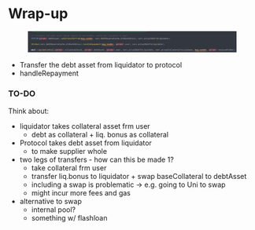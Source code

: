 # Wrap-up

<figure><img src="../../.gitbook/assets/image (2).png" alt=""><figcaption></figcaption></figure>

* Transfer the debt asset from liquidator to protocol&#x20;
* handleRepayment



### TO-DO

Think about:

* liquidator takes collateral asset frm user
  * debt as collateral + liq. bonus as collateral
* Protocol takes debt asset from liquidator
  * to make supplier whole
* two legs of transfers - how can this be made 1?
  * take collateral frm user
  * transfer liq.bonus to liquidator + swap baseCollateral to debtAsset
  * including a swap is problematic -> e.g. going to Uni to swap&#x20;
  * might incur more fees and gas
* alternative to swap&#x20;
  * internal pool?
  * something w/ flashloan
